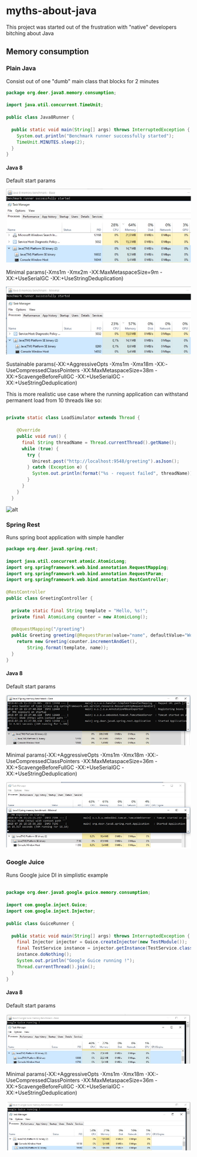 # myths-about-java
This project was started out of the frustration with "native" developers bitching about Java

## Memory consumption
### Plain Java

Consist out of one "dumb" main class that blocks for 2 minutes

```java
package org.deer.java8.memory.consumption;

import java.util.concurrent.TimeUnit;

public class Java8Runner {

  public static void main(String[] args) throws InterruptedException {
    System.out.println("Benchmark runner successfully started");
    TimeUnit.MINUTES.sleep(2);
  }
}
```

#### Java 8

Default start params 

![alt ](https://raw.githubusercontent.com/Marssmart/myths-about-java/master/myths/memory-consumption/java-8/src/main/resources/images/footprint_base.jpg "")

Minimal params(-Xms1m -Xmx2m  -XX:MaxMetaspaceSize=9m -XX:+UseSerialGC -XX:+UseStringDeduplication)

![alt ](https://raw.githubusercontent.com/Marssmart/myths-about-java/master/myths/memory-consumption/java-8/src/main/resources/images/footprint_minimal.jpg "")

Sustainable params(-XX:+AggressiveOpts -Xms1m -Xmx18m -XX:-UseCompressedClassPointers -XX:MaxMetaspaceSize=38m -XX:+ScavengeBeforeFullGC -XX:+UseSerialGC -XX:+UseStringDeduplication)

This is more realistic use case where the running application can withstand permanent load from
10 threads like so:

```java

private static class LoadSimulator extends Thread {

    @Override
    public void run() {
      final String threadName = Thread.currentThread().getName();
      while (true) {
        try {
          Unirest.post("http://localhost:9548/greeting").asJson();
        } catch (Exception e) {
          System.out.println(format("%s - request failed", threadName));
        }
      }
    }
  }

```

![alt ](https://raw.githubusercontent.com/Marssmart/myths-about-java/master/myths/memory-consumption/java-8/src/main/resources/images/footprint_sustainable.jpg "")

### Spring Rest

Runs spring boot application with simple handler 

```java
package org.deer.java8.spring.rest;

import java.util.concurrent.atomic.AtomicLong;
import org.springframework.web.bind.annotation.RequestMapping;
import org.springframework.web.bind.annotation.RequestParam;
import org.springframework.web.bind.annotation.RestController;

@RestController
public class GreetingController {

  private static final String template = "Hello, %s!";
  private final AtomicLong counter = new AtomicLong();

  @RequestMapping("/greeting")
  public Greeting greeting(@RequestParam(value="name", defaultValue="World") String name) {
    return new Greeting(counter.incrementAndGet(),
        String.format(template, name));
  }
}
```

#### Java 8

Default start params 

![alt ](https://raw.githubusercontent.com/Marssmart/myths-about-java/master/myths/memory-consumption/java-8-spring-rest-only/src/main/resources/images/footprint_base.jpg "")

Minimal params(-XX:+AggressiveOpts -Xms1m -Xmx18m -XX:-UseCompressedClassPointers -XX:MaxMetaspaceSize=36m -XX:+ScavengeBeforeFullGC -XX:+UseSerialGC -XX:+UseStringDeduplication)

![alt ](https://raw.githubusercontent.com/Marssmart/myths-about-java/master/myths/memory-consumption/java-8-spring-rest-only/src/main/resources/images/footprint_minimal.jpg "")

### Google Juice

Runs Google juice DI in simplistic example

 ```java
 
 package org.deer.java8.google.guice.memory.consumption;
 
 import com.google.inject.Guice;
 import com.google.inject.Injector;
 
 public class GuiceRunner {
 
   public static void main(String[] args) throws InterruptedException {
     final Injector injector = Guice.createInjector(new TestModule());
     final TestService instance = injector.getInstance(TestService.class);
     instance.doNothing();
     System.out.println("Google Guice running !");
     Thread.currentThread().join();
   }
 }
 ```
 
 #### Java 8
 
 Default start params 
 
 ![alt ](https://raw.githubusercontent.com/Marssmart/myths-about-java/master/myths/memory-consumption/java-8-google-juice/src/main/resources/images/footprint_base.jpg "")
 
 Minimal params(-XX:+AggressiveOpts -Xms1m -Xmx18m -XX:-UseCompressedClassPointers -XX:MaxMetaspaceSize=36m -XX:+ScavengeBeforeFullGC -XX:+UseSerialGC -XX:+UseStringDeduplication)
 
 ![alt ](https://raw.githubusercontent.com/Marssmart/myths-about-java/master/myths/memory-consumption/java-8-google-juice/src/main/resources/images/footprint_minimal.jpg "")